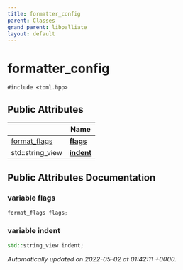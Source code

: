 ```yaml
---
title: formatter_config
parent: Classes
grand_parent: libpalliate
layout: default
---
```


# formatter_config






`#include <toml.hpp>`

## Public Attributes

|                | Name           |
| -------------- | -------------- |
| [format_flags](/libpalliate/generated/Files/toml_8hpp#variable-format-flags) | **[flags](/libpalliate/generated/Classes/structformatter__config#variable-flags)**  |
| std::string_view | **[indent](/libpalliate/generated/Classes/structformatter__config#variable-indent)**  |

## Public Attributes Documentation

### variable flags

```cpp
format_flags flags;
```


### variable indent

```cpp
std::string_view indent;
```



_Automatically updated on 2022-05-02 at 01:42:11 +0000._